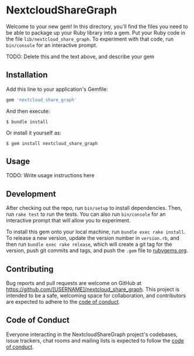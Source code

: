 # NextcloudShareGraph

Welcome to your new gem! In this directory, you'll find the files you need to be able to package up your Ruby library into a gem. Put your Ruby code in the file `lib/nextcloud_share_graph`. To experiment with that code, run `bin/console` for an interactive prompt.

TODO: Delete this and the text above, and describe your gem

## Installation

Add this line to your application's Gemfile:

```ruby
gem 'nextcloud_share_graph'
```

And then execute:

    $ bundle install

Or install it yourself as:

    $ gem install nextcloud_share_graph

## Usage

TODO: Write usage instructions here

## Development

After checking out the repo, run `bin/setup` to install dependencies. Then, run `rake test` to run the tests. You can also run `bin/console` for an interactive prompt that will allow you to experiment.

To install this gem onto your local machine, run `bundle exec rake install`. To release a new version, update the version number in `version.rb`, and then run `bundle exec rake release`, which will create a git tag for the version, push git commits and tags, and push the `.gem` file to [rubygems.org](https://rubygems.org).

## Contributing

Bug reports and pull requests are welcome on GitHub at https://github.com/[USERNAME]/nextcloud_share_graph. This project is intended to be a safe, welcoming space for collaboration, and contributors are expected to adhere to the [code of conduct](https://github.com/[USERNAME]/nextcloud_share_graph/blob/master/CODE_OF_CONDUCT.md).


## Code of Conduct

Everyone interacting in the NextcloudShareGraph project's codebases, issue trackers, chat rooms and mailing lists is expected to follow the [code of conduct](https://github.com/[USERNAME]/nextcloud_share_graph/blob/master/CODE_OF_CONDUCT.md).
